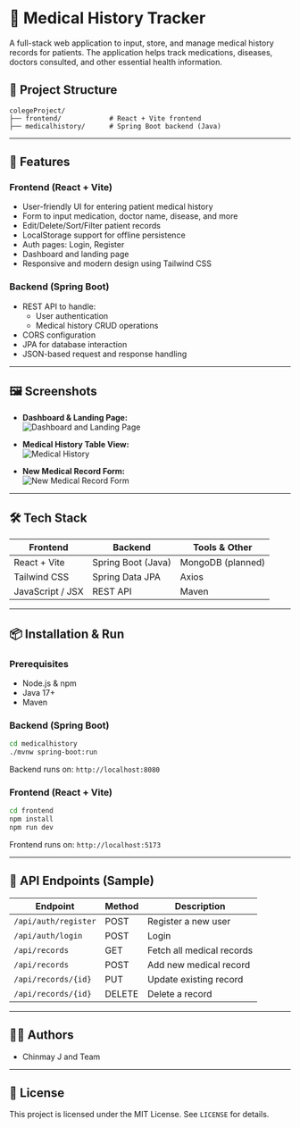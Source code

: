 
# 🏥 Medical History Tracker

A full-stack web application to input, store, and manage medical history records for patients. The application helps track medications, diseases, doctors consulted, and other essential health information.

## 📁 Project Structure

```
colegeProject/
├── frontend/            # React + Vite frontend
├── medicalhistory/      # Spring Boot backend (Java)
```

---

## 🚀 Features

### Frontend (React + Vite)
- User-friendly UI for entering patient medical history
- Form to input medication, doctor name, disease, and more
- Edit/Delete/Sort/Filter patient records
- LocalStorage support for offline persistence
- Auth pages: Login, Register
- Dashboard and landing page
- Responsive and modern design using Tailwind CSS

### Backend (Spring Boot)
- REST API to handle:
  - User authentication
  - Medical history CRUD operations
- CORS configuration
- JPA for database interaction
- JSON-based request and response handling

---

## 🖼️ Screenshots

- **Dashboard & Landing Page:**  
  ![Dashboard and Landing Page](https://drive.google.com/uc?id=14l25d8bN26asAjBZr-3M5A-3EXQj694n)

- **Medical History Table View:**  
  ![Medical History](https://drive.google.com/uc?id=14W4m4YJXpBBb7zpbajMvx3o8Wmj-9nF-)

- **New Medical Record Form:**  
  ![New Medical Record Form](https://drive.google.com/uc?id=1iyX_k03DVUNwX__ZtApI2p_R-Jc6gvTX)

---

## 🛠 Tech Stack

| Frontend           | Backend                | Tools & Other       |
|--------------------|------------------------|---------------------|
| React + Vite       | Spring Boot (Java)     | MongoDB (planned)   |
| Tailwind CSS       | Spring Data JPA        | Axios               |
| JavaScript / JSX   | REST API               | Maven               |

---

## 📦 Installation & Run

### Prerequisites

- Node.js & npm
- Java 17+
- Maven

### Backend (Spring Boot)

```bash
cd medicalhistory
./mvnw spring-boot:run
```

Backend runs on: `http://localhost:8080`

### Frontend (React + Vite)

```bash
cd frontend
npm install
npm run dev
```

Frontend runs on: `http://localhost:5173`

---

## 📂 API Endpoints (Sample)

| Endpoint                   | Method | Description                  |
|----------------------------|--------|------------------------------|
| `/api/auth/register`       | POST   | Register a new user          |
| `/api/auth/login`          | POST   | Login                        |
| `/api/records`             | GET    | Fetch all medical records    |
| `/api/records`             | POST   | Add new medical record       |
| `/api/records/{id}`        | PUT    | Update existing record       |
| `/api/records/{id}`        | DELETE | Delete a record              |

---

## 👨‍💻 Authors

- Chinmay J and Team

---

## 📄 License

This project is licensed under the MIT License. See `LICENSE` for details.
